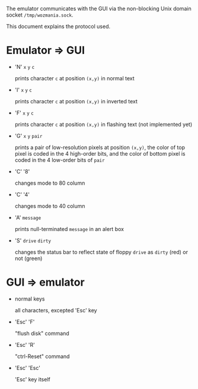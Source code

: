 The emulator communicates with the GUI via the non-blocking
Unix domain socket `/tmp/wozmania.sock`.

This document explains the protocol used.

# Emulator => GUI

 * 'N' `x` `y` `c`

   prints character `c` at position `(x,y)` in normal text

 * 'I' `x` `y` `c`

   prints character `c` at position `(x,y)` in inverted text

 * 'F' `x` `y` `c`

   prints character `c` at position `(x,y)` in flashing text
   (not implemented yet)

 * 'G' `x` `y` `pair`

   prints a pair of low-resolution pixels at position `(x,y)`,
   the color of top pixel is coded in the 4 high-order bits,
   and the color of bottom pixel is coded in the 4 low-order
   bits of `pair`

 * 'C' '8'

   changes mode to 80 column

 * 'C' '4'

   changes mode to 40 column

 * 'A' `message`

   prints null-terminated `message` in an alert box

 * 'S' `drive` `dirty`

   changes the status bar to reflect state of floppy `drive`
   as `dirty` (red) or not (green)


# GUI => emulator

 * normal keys

   all characters, excepted 'Esc' key

 * 'Esc' 'F'

   "flush disk" command

 * 'Esc' 'R'

   "ctrl-Reset" command

 * 'Esc' 'Esc'

   'Esc' key itself

